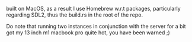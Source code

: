 built on MacOS, as a result I use Homebrew w.r.t packages, particularly regarding SDL2, thus the build.rs in the root of the repo.

Do note that running two instances in conjunction with the server for a bit got my 13 inch m1 macbook pro quite hot, you have been warned ;)
